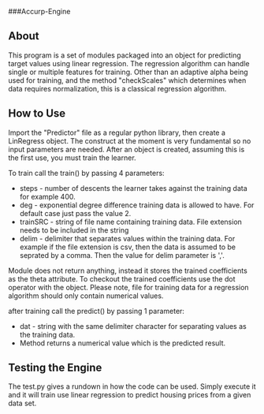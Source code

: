 ###Accurp-Engine

About
-----
This program is a set of modules packaged into an object for predicting target values using linear regression. The regression algorithm can handle single or multiple features for training. Other than an adaptive alpha being used for training, and the method "checkScales" which determines when data requires normalization, this is a classical regression algorithm. 

How to Use
----------
Import the "Predictor" file as a regular python library, then create a LinRegress object. The construct at the moment is very fundamental so no input parameters are needed. After an object is created, assuming this is the first use, you must train the learner. 

To train call the train() by passing 4 parameters:
* steps - number of descents the learner takes against the training data for example 400.
* deg - exponential degree difference training data is allowed to have. For default case just pass the value 2.
* trainSRC - string of file name containing training data. File extension needs to be included in the string
* delim - delimiter that separates values within the training data. For example if the file extension is csv, then the data is assumed to be seprated by a comma. Then the value for delim parameter is ','.

Module does not return anything, instead it stores the trained coefficients as the theta attribute. To checkout the trained coefficients use the dot operator with the object. Please note, file for training data for a regression algorithm should only contain numerical values. 

after training call the predict() by passing 1 parameter:
* dat - string with the same delimiter character for separating values as the training data.
* Method returns a numerical value which is the predicted result. 


Testing the Engine
------------------
The test.py gives a rundown in how the code can be used. Simply execute it and it will train use linear regression to predict housing prices from a given data set. 
